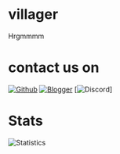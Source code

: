 # villager
Hrgmmmm

# contact us on
[![Github](https://img.shields.io/badge/GitHub-100000?style=for-the-badge&logo=github&logoColor=white
)](https://github.com/ItzClubbyKunz) [![Blogger](https://img.shields.io/badge/Blogger-FF5722?style=for-the-badge&logo=blogger&logoColor=white
)](https://bit.ly/ClubMinecraft) [![Discord](https://img.shields.io/badge/Discord-7289D9?style=for-the-badge&logo=blogger&logoColor=white
)]

# Stats
![Statistics](https://github-readme-stats.vercel.app//api?username=ItzClubbyKunz&show_icons=true&count_private=true&hide_title=true&bg_color=30,e96443,904e95&title_color=fff&text_color=fff)

